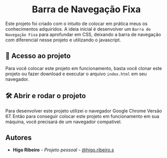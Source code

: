 <h1 align="center"> Barra de Navegação Fixa</h1>

Este projeto foi criado com o intuito de colocar em prática meus os conhecimentos adquiridos. A ideia inicial é desenvolver
um `Barra de Navegação Fixa` para aprofundar em CSS, deixando a barra de navegação com diferencial nesse projeto e utilizando o javascript.

## 📁 Acesso ao projeto

Para você colocar este projeto em funcionamento, basta você clonar este
projeto ou fazer download e executar o arquivo `index.html` em seu
navegador.

## 🛠️ Abrir e rodar o projeto

Para desenvolver este projeto utilizei o navegador Google Chrome Versão 67.
Então para conseguir colocar este projeto em funcionamento em sua máquina,
você precisará de um navegador compatível.

## Autores

- **Higo Ribeiro** - _Projeto pessoal_ - [@higo.ribeiro.s](https://www.instagram.com/higo.ribeiro.s/)

